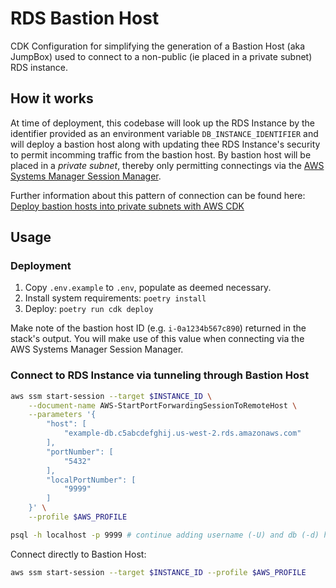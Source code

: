 # RDS Bastion Host

CDK Configuration for simplifying the generation of a Bastion Host (aka JumpBox) used to connect to a non-public (ie placed in a private subnet) RDS instance.

## How it works

At time of deployment, this codebase will look up the RDS Instance by the identifier provided as an environment variable `DB_INSTANCE_IDENTIFIER` and will deploy a bastion host along with updating thee RDS Instance's security to permit incomming traffic from the bastion host. By bastion host will be placed in a _private subnet_, thereby only permitting connectings via the [AWS Systems Manager Session Manager](https://docs.aws.amazon.com/systems-manager/latest/userguide/session-manager.html).

Further information about this pattern of connection can be found here: [Deploy bastion hosts into private subnets with AWS CDK](https://aws.amazon.com/blogs/infrastructure-and-automation/deploy-bastion-hosts-into-private-subnets-with-aws-cdk/)

## Usage

### Deployment

1. Copy `.env.example` to `.env`, populate as deemed necessary.
1. Install system requirements: `poetry install`
1. Deploy: `poetry run cdk deploy`

Make note of the bastion host ID (e.g. `i-0a1234b567c890`) returned in the stack's output. You will make use of this value when connecting via the AWS Systems Manager Session Manager.

### Connect to RDS Instance via tunneling through Bastion Host

```sh
aws ssm start-session --target $INSTANCE_ID \
    --document-name AWS-StartPortForwardingSessionToRemoteHost \
    --parameters '{
        "host": [
            "example-db.c5abcdefghij.us-west-2.rds.amazonaws.com"
        ],
        "portNumber": [
            "5432"
        ],
        "localPortNumber": [
            "9999"
        ]
    }' \
    --profile $AWS_PROFILE
```

```sh
psql -h localhost -p 9999 # continue adding username (-U) and db (-d) here...
```

Connect directly to Bastion Host:

```sh
aws ssm start-session --target $INSTANCE_ID --profile $AWS_PROFILE
```
